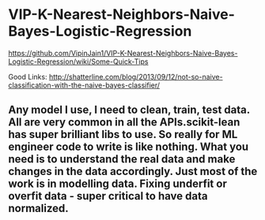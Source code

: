 # VIP-K-Nearest-Neighbors-Naive-Bayes-Logistic-Regression
https://github.com/VipinJain1/VIP-K-Nearest-Neighbors-Naive-Bayes-Logistic-Regression/wiki/Some-Quick-Tips

Good Links:
http://shatterline.com/blog/2013/09/12/not-so-naive-classification-with-the-naive-bayes-classifier/

## Any model I use, I need to clean, train, test data. All are very common in all the APIs.scikit-lean has super brilliant libs to use. So really for ML engineer code to write is like nothing. What you need is to understand the real data and make changes in the data accordingly. Just most of the work is in modelling data. Fixing underfit or overfit data - super critical to have data normalized.
